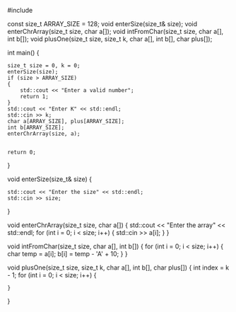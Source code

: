 #include <iostream>

const size_t ARRAY_SIZE = 128;
void enterSize(size_t& size);
void enterChrArray(size_t size, char a[]);
void intFromChar(size_t size, char a[], int b[]);
void plusOne(size_t size, size_t k, char a[], int b[], char plus[]);

int main()
{

    size_t size = 0, k = 0;
    enterSize(size);
    if (size > ARRAY_SIZE)
    {
        std::cout << "Enter a valid number";
        return 1;
    }
    std::cout << "Enter K" << std::endl;
    std::cin >> k;
    char a[ARRAY_SIZE], plus[ARRAY_SIZE];
    int b[ARRAY_SIZE];
    enterChrArray(size, a);


    return 0;
}

void enterSize(size_t& size)
{

    std::cout << "Enter the size" << std::endl;
    std::cin >> size;
}

void enterChrArray(size_t size, char a[])
{
    std::cout << "Enter the array" << std::endl;
    for (int i = 0; i < size; i++)
    {
        std::cin >> a[i];
    }
}

void intFromChar(size_t size, char a[], int b[])
{
    for (int i = 0; i < size; i++)
    {
        char temp = a[i];
        b[i] = temp - 'A' + 10;
    }
}

void plusOne(size_t size, size_t k, char a[], int b[], char plus[])
{
    int index = k - 1;
    for (int i = 0; i < size; i++)
    {
        
    }
}
